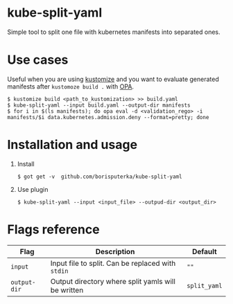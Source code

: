 # kube-split-yaml
Simple tool to split one file with kubernetes manifests into separated ones.

# Use cases
Useful when you are using [kustomize](https://kustomize.io) and you want to evaluate generated manifests after `kustomoze build .` with [OPA](https://www.openpolicyagent.org).

	$ kustomize build <path_to_kustomization> >> build.yaml
	$ kube-split-yaml --input build.yaml --output-dir manifests
	$ for i in $(ls manifests); do opa eval -d <validation_rego> -i manifests/$i data.kubernetes.admission.deny --format=pretty; done

# Installation and usage
1. Install
	```
	$ got get -v  github.com/borisputerka/kube-split-yaml
	```
2. Use plugin
	```
	$ kube-split-yaml --input <input_file> --outpud-dir <output_dir>
	```

# Flags reference
Flag         | Description                                        | Default
-------------|----------------------------------------------------|-------------
`input`      | Input file to split. Can be replaced with `stdin`  | `""`
`output-dir` | Output directory where split yamls will be written | `split_yaml`
